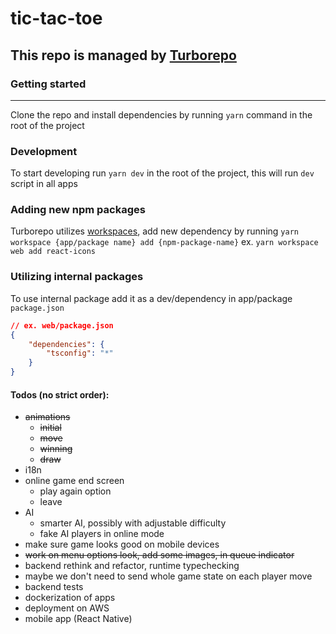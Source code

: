 # tic-tac-toe

## This repo is managed by [Turborepo](https://turborepo.org/)

### Getting started

---

Clone the repo and install dependencies by running `yarn` command in the root of the project

### Development

To start developing run `yarn dev` in the root of the project, this will run `dev` script in all apps

### Adding new npm packages

Turborepo utilizes [workspaces](https://classic.yarnpkg.com/lang/en/docs/workspaces/), add new dependency by running `yarn workspace {app/package name} add {npm-package-name}` ex. `yarn workspace web add react-icons`

### Utilizing internal packages

To use internal package add it as a dev/dependency in app/package `package.json`

```json
// ex. web/package.json
{
    "dependencies": {
        "tsconfig": "*"
    }
}
```

#### Todos (no strict order):

-   ~~animations~~
    -   ~~initial~~
    -   ~~move~~
    -   ~~winning~~
    -   ~~draw~~
-   i18n
-   online game end screen
    -   play again option
    -   leave
-   AI
    -   smarter AI, possibly with adjustable difficulty
    -   fake AI players in online mode
-   make sure game looks good on mobile devices
-   ~~work on menu options look, add some images, in queue indicator~~
-   backend rethink and refactor, runtime typechecking
-   maybe we don't need to send whole game state on each player move
-   backend tests
-   dockerization of apps
-   deployment on AWS
-   mobile app (React Native)
